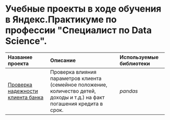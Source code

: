 # Учебные проекты в ходе обучения в Яндекс.Практикуме по профессии "Специалист по Data Science".

| Название проекта | Описание | Используемые библиотеки | 
| :---------------------- | :---------------------- | :---------------------- |
| [Проверка надежности клиента банка](CreditScoring) | Проверка влияния параметров клиента (семейное положение, количество детей, доходы и т.д.) на факт погашения кредита в срок. | *pandas* |
